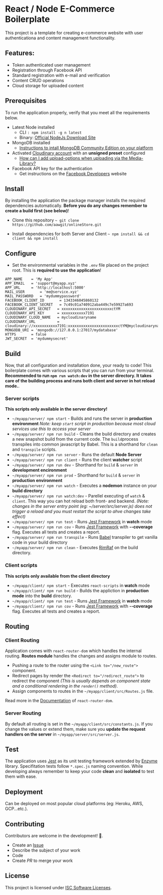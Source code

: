 # React / Node E-Commerce Boilerplate

This project is a template for creating e-commerce website with user authenticationa and content management functionality.

## Features:

- Token authenticated user management
- Registration through Facebook API
- Standard registration with e-mail and verification
- Content CRUD operations
- Cloud storage for uploaded content

## Prerequisites

To run the application properly, verify that you meet all the requirements below.

- Latest Node installed
  - CLI `: npm install -g n latest`
  - Binary: [Official NodeJs Download Site](https://nodejs.org/en/download/)
- MongoDB installed
  - [Instructions to intall MongoDB Community Edition on your platform](https://docs.mongodb.com/manual/administration/install-community/)
- Activated [Cloudinary account](https://cloudinary.com/users/register/free) with an **unsigned preset** configured
  - [How can I add upload-options when uploading via the Media-Library?](https://support.cloudinary.com/hc/en-us/articles/208097215-How-can-I-add-upload-options-when-uploading-via-the-Media-Library-)
- Facebook API key for the authentication
  - Get instructions on the [Facebook Developers](https://developers.facebook.com) website

## Install

By installing the application the package manager installs the required dependencies automatically. **Before you do any changes remember to create a build first (see below)**!

- Clone this repository
  `~ git clone https://github.com/aawgit/onlineStore.git`

- Install dependencies for both Server and Client
  `~ npm install && cd client && npm install`

## Configure

- Set the environmental variables in the `.env` file placed on the project root. This is **required to use the application**!

```
APP_NAME    = 'My App'
APP_EMAIL   = 'support@myapp.xyz'
APP_URL     = 'http://localhost:5000'
MAIL_USER       = 'me@service.xyz'
MAIL_PASSWORD   = 'mydummypassword'
FACEBOOK_CLIENT_ID       = 1343346045860132
FACEBOOK_CLIENT_SECRET   = 7c49c01a740912aba449c7e59927a693
CLOUDINARY_API_SECRET   = xxxxxxxxxxxxxxxxxxxxxxxctYM
CLOUDINARY_API_KEY      = xxxxxxxxxxx7191
CLOUDINARY_CLOUD_NAME   = mycloudinaryname
CLOUDINARY_URL          = cloudinary://xxxxxxxxxxx7191:xxxxxxxxxxxxxxxxxxxxxxxctYM@mycloudinaryname
MONGODB_URI = 'mongodb://127.0.0.1:27017/mydatabase'
HTTPS       = false
JWT_SECRET  = 'mydummysecret'
```

## Build

Now, that all configuration and installation done, your ready to code! This boilerplate comes with various scripts that you can run from your terminal. **Recommended to run `npm run watch:dev` in the server directory. It takes care of the building process and runs both client and server in hot reload mode.**.

### Server scripts

**This scripts only available in the server directory!**

- `~/myapp/server/ npm start` - Builds and runs the server in **production environment** _Note: keep `start` script in production because most cloud services use this to access your server_
- `~/myapp/server/ npm run build` - Cleans the build directory and creates a new snapshot build from the current code. The `build`process transpiles into common javascript by Babel. This is a shorthand for `clean` and `transpile` scripts.
- `~/myapp/server/ npm run server` - Runs the default **Node Server**
- `~/myapp/server/ npm run client` - Runs the client **watcher** script
- `~/myapp/server/ npm run dev` - Shorthand for `build` & `server` in **development encironment**
- `~/myapp/server/ npm run prod` - Shorthand for `build` & `server` in **production environment**
- `~/myapp/server/ npm run watch` - Executes a **nodemon** instance on your **build directory**
- `~/myapp/server/ npm run watch:dev` - Parellel executing of `watch` & `client`. This way you can hot reload both front- and backend. _(Note: changes in the server entry point (eg: ~/server/src/server.js) does not trigger a reload and you must restart the script to ahve changes take effect)_
- `~/myapp/server/ npm run test` - Runs [Jest Framework](https://jestjs.io) in **watch** mode
- `~/myapp/server/ npm run cov` - Runs [Jest Framework](https://jestjs.io) with **--coverage** flag. Executes all tests and creates a report.
- `~/myapp/server/ npm run transpile` - Runs [Babel](https://babeljs.io) transpiler to get vanilla code in your build directory
- `~/myapp/server/ npm run clean` - Executes [RimRaf](https://github.com/isaacs/rimraf) on the build directory.

### Client scripts

**This scripts only available from the client directory**

- `~/myapp/client/ npm start` - Executes `react-scripts` in **watch** mode
- `~/myapp/client/ npm run build` - Builds the appliction in **production mode** into the **build** directory.
- `~/myapp/client/ npm run test` - Runs [Jest Framework](https://jestjs.io) in **watch** mode
- `~/myapp/client/ npm run cov` - Runs [Jest Framework](https://jestjs.io) with **--coverage** flag. Executes all tests and creates a report.

## Routing

### Client Routing

Application comes with `react-router-dom` which handles the internal routing. **Routes module** handles the changes and assigns module to routes.

- Pushing a route to the router using the `<Link to="/new_route">` component.
- Redirect pages by render the `<Redirect to="/redirect_route">` to redirect the component _(This is usually depends on component state and a conditional rendering in the `render()` method)_.
- Assign components to routes in the `~/myapp/client/src/Routes.js` file.

Read more in the [Documentation](https://reacttraining.com/react-router/web) of `react-router-dom`.

### Server Routing

By default all routing is set in the `~/myapp/client/src/constants.js`. If you change the values or extend them, make sure you **update the request handlers on the server** in `~/myapp/server/src/server.js`.

## Test

The application uses [Jest](https://jestjs.io) as its unit testing framework extended by [Enzyme](https://enzymejs.github.io/enzyme/) library. Specifitation tests follow `*.spec.js` naming convention. While developing always remember to keep your code **clean** and **isolated** to test them with ease.

## Deployment

Can be deployed on most popular cloud platforms (eg: Heroku, AWS, GCP...etc.).

## Contributing

Contributors are welcome in the development! :rocket:.

- Create an [Issue](https://github.com/aawgit/onlineStore/issues/new)
- Describe the subject of your work
- Code
- Create _PR_ to merge your work

## License

This project is licensed under [ISC Software Licenses](https://www.isc.org/licenses/).
